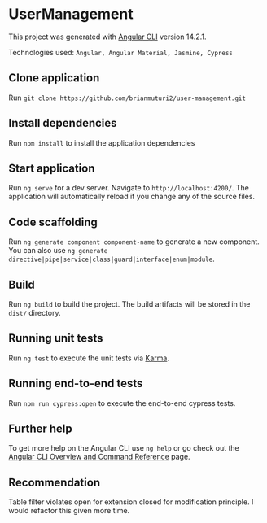 # UserManagement

This project was generated with [Angular CLI](https://github.com/angular/angular-cli) version 14.2.1.

Technologies used: `Angular, Angular Material, Jasmine, Cypress`

## Clone application

Run `git clone https://github.com/brianmuturi2/user-management.git`

## Install dependencies

Run `npm install` to install the application dependencies

## Start application

Run `ng serve` for a dev server. Navigate to `http://localhost:4200/`. The application will automatically reload if you change any of the source files.

## Code scaffolding

Run `ng generate component component-name` to generate a new component. You can also use `ng generate directive|pipe|service|class|guard|interface|enum|module`.

## Build

Run `ng build` to build the project. The build artifacts will be stored in the `dist/` directory.

## Running unit tests

Run `ng test` to execute the unit tests via [Karma](https://karma-runner.github.io).

## Running end-to-end tests

Run `npm run cypress:open` to execute the end-to-end cypress tests.

## Further help

To get more help on the Angular CLI use `ng help` or go check out the [Angular CLI Overview and Command Reference](https://angular.io/cli) page.

## Recommendation

Table filter violates open for extension closed for modification principle. I would refactor this given more time.
